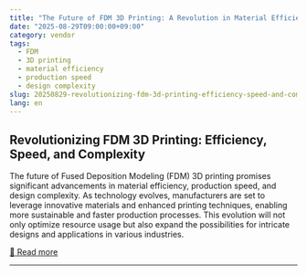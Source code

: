 ```yaml
---
title: "The Future of FDM 3D Printing: A Revolution in Material Efficiency, Speed, and Complexity"
date: "2025-08-29T09:00:00+09:00"
category: vendor
tags:
  - FDM
  - 3D printing
  - material efficiency
  - production speed
  - design complexity
slug: 20250829-revolutionizing-fdm-3d-printing-efficiency-speed-and-complexity
lang: en
---
```


## Revolutionizing FDM 3D Printing: Efficiency, Speed, and Complexity
The future of Fused Deposition Modeling (FDM) 3D printing promises significant advancements in material efficiency, production speed, and design complexity. As technology evolves, manufacturers are set to leverage innovative materials and enhanced printing techniques, enabling more sustainable and faster production processes. This evolution will not only optimize resource usage but also expand the possibilities for intricate designs and applications in various industries.

[🔗 Read more](https://store.anycubic.com/blogs/news/the-future-of-fdm-3d-printing-a-revolution-in-material-efficiency-speed-and-complexity)

---